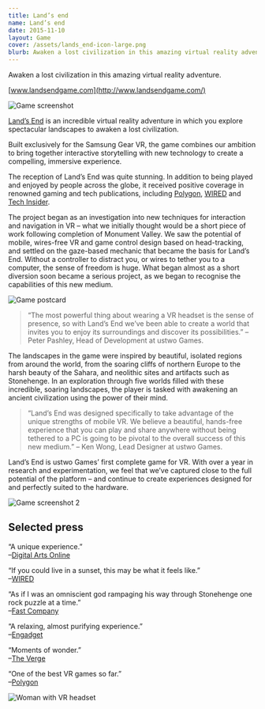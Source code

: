 ```yaml
---
title: Land’s end
name: Land’s end
date: 2015-11-10
layout: Game
cover: /assets/lands_end-icon-large.png
blurb: Awaken a lost civilization in this amazing virtual reality adventure.
---
```


Awaken a lost civilization in this amazing virtual reality adventure.

[www.landsendgame.com](http://www.landsendgame.com/)

![Game screenshot](/assets/LandsEnd_Sept16_01.jpg)

[Land’s End](http://www.landsendgame.com/) is an incredible virtual reality adventure in which you explore spectacular landscapes to awaken a lost civilization.

Built exclusively for the Samsung Gear VR, the game combines our ambition to bring together interactive storytelling with new technology to create a compelling, immersive experience.

The reception of Land’s End was quite stunning. In addition to being played and enjoyed by people across the globe, it received positive coverage in renowned gaming and tech publications, including [Polygon](http://www.polygon.com/2015/11/10/9696182/lands-end-is-one-of-the-best-vr-games-so-far-this-is-how-it-was), [WIRED](http://www.wired.com/2014/10/a-gorgeous-new-virtual-reality-game-from-the-makers-of-monument-valley/) and [Tech Insider](http://www.techinsider.io/inside-lands-end-game-for-gear-vr-2015-11).

The project began as an investigation into new techniques for interaction and navigation in VR – what we initially thought would be a short piece of work following completion of Monument Valley. We saw the potential of mobile, wires-free VR and game control design based on head-tracking, and settled on the gaze-based mechanic that became the basis for Land’s End. Without a controller to distract you, or wires to tether you to a computer, the sense of freedom is huge. What began almost as a short diversion soon became a serious project, as we began to recognise the capabilities of this new medium.

![Game postcard](/assets/LE_postcard_BACK21.jpg)

> “The most powerful thing about wearing a VR headset is the sense of presence, so with Land’s End we’ve been able to create a world that invites you to enjoy its surroundings and discover its possibilities.” – Peter Pashley, Head of Development at ustwo Games.

The landscapes in the game were inspired by beautiful, isolated regions from around the world, from the soaring cliffs of northern Europe to the harsh beauty of the Sahara, and neolithic sites and artifacts such as Stonehenge. In an exploration through five worlds filled with these incredible, soaring landscapes, the player is tasked with awakening an ancient civilization using the power of their mind.

> “Land’s End was designed specifically to take advantage of the unique strengths of mobile VR. We believe a beautiful, hands-free experience that you can play and share anywhere without being tethered to a PC is going to be pivotal to the overall success of this new medium.” – Ken Wong, Lead Designer at ustwo Games.

Land’s End is ustwo Games’ first complete game for VR. With over a year in research and experimentation, we feel that we’ve captured close to the full potential of the platform – and continue to create experiences designed for and perfectly suited to the hardware.

![Game screenshot 2](/assets/LandsEnd_Sept16_05.jpg)

## Selected press

“A unique experience.”  
–[Digital Arts Online](http://www.digitalartsonline.co.uk/news/interactive-design/how-ustwo-created-monument-valley-sequel-lands-end-for-samsungs-gear-vr/)

“If you could live in a sunset, this may be what it feels like.”  
–[WIRED](http://www.wired.com/2015/09/monument-valleys-creators-just-made-stunning-vr-game/)

“As if I was an omniscient god rampaging his way through Stonehenge one rock puzzle at a time.”  
–[Fast Company](http://www.fastcodesign.com/3051273/how-the-creators-of-monument-valley-are-writing-the-rules-of-virtual-reality)

“A relaxing, almost purifying experience.”  
–[Engadget](http://www.engadget.com/2015/09/21/lands-end-ustwo-gear-vr-game-preview/)

“Moments of wonder.”  
–[The Verge](http://www.theverge.com/2015/9/21/9353235/lands-end-vr-game-monument-valley)

“One of the best VR games so far.”  
–[Polygon](http://www.polygon.com/2015/11/10/9696182/lands-end-is-one-of-the-best-vr-games-so-far-this-is-how-it-was)

![Woman with VR headset](/assets/LandsEnd_headset.jpg)
